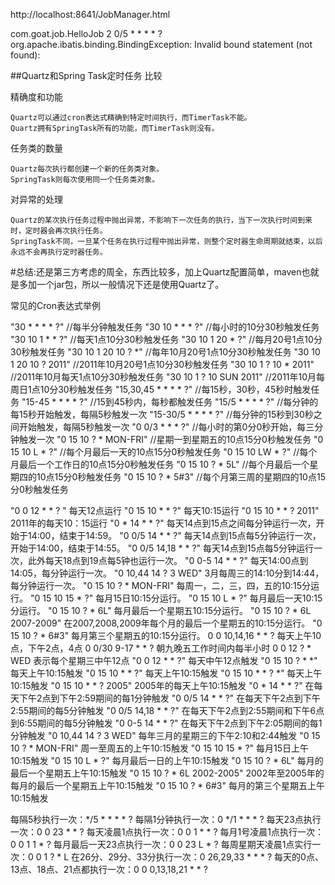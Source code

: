 
http://localhost:8641/JobManager.html

com.goat.job.HelloJob
2
0/5 * * * * ?
org.apache.ibatis.binding.BindingException: Invalid bound statement (not found): 

##Quartz和Spring Task定时任务 比较



精确度和功能 

    Quartz可以通过cron表达式精确到特定时间执行，而TimerTask不能。
    Quartz拥有SpringTask所有的功能，而TimerTask则没有。 

任务类的数量 

    Quartz每次执行都创建一个新的任务类对象。
    SpringTask则每次使用同一个任务类对象。 

对异常的处理

    Quartz的某次执行任务过程中抛出异常，不影响下一次任务的执行，当下一次执行时间到来时，定时器会再次执行任务。
    SpringTask不同，一旦某个任务在执行过程中抛出异常，则整个定时器生命周期就结束，以后永远不会再执行定时器任务。
    
    
#总结:还是第三方考虑的周全，东西比较多，加上Quartz配置简单，maven也就是多加一个jar包，所以一般情况下还是使用Quartz了。


常见的Cron表达式举例

"30 * * * * ?"              //每半分钟触发任务
"30 10 * * * ?"             //每小时的10分30秒触发任务
"30 10 1 * * ?"             //每天1点10分30秒触发任务
"30 10 1 20 * ?"            //每月20号1点10分30秒触发任务
"30 10 1 20 10 ? *"         //每年10月20号1点10分30秒触发任务
"30 10 1 20 10 ? 2011"      //2011年10月20号1点10分30秒触发任务
"30 10 1 ? 10 * 2011"       //2011年10月每天1点10分30秒触发任务
"30 10 1 ? 10 SUN 2011"     //2011年10月每周日1点10分30秒触发任务
"15,30,45 * * * * ?"        //每15秒，30秒，45秒时触发任务
"15-45 * * * * ?"           //15到45秒内，每秒都触发任务
"15/5 * * * * ?"            //每分钟的每15秒开始触发，每隔5秒触发一次
"15-30/5 * * * * ?"         //每分钟的15秒到30秒之间开始触发，每隔5秒触发一次
"0 0/3 * * * ?"             //每小时的第0分0秒开始，每三分钟触发一次
"0 15 10 ? * MON-FRI"       //星期一到星期五的10点15分0秒触发任务
"0 15 10 L * ?"             //每个月最后一天的10点15分0秒触发任务
"0 15 10 LW * ?"            //每个月最后一个工作日的10点15分0秒触发任务
"0 15 10 ? * 5L"            //每个月最后一个星期四的10点15分0秒触发任务
"0 15 10 ? * 5#3"           //每个月第三周的星期四的10点15分0秒触发任务

"0 0 12 * * ? " 每天12点运行
"0 15 10 * * ?" 每天10:15运行
"0 15 10 * * ? 2011"    2011年的每天10：15运行
"0 * 14 * * ?"  每天14点到15点之间每分钟运行一次，开始于14:00，结束于14:59。
"0 0/5 14 * * ?"    每天14点到15点每5分钟运行一次，开始于14:00，结束于14:55。
"0 0/5 14,18 * * ?" 每天14点到15点每5分钟运行一次，此外每天18点到19点每5钟也运行一次。
"0 0-5 14 * * ?"    每天14:00点到14:05，每分钟运行一次。
"0 10,44 14 ? 3 WED"    3月每周三的14:10分到14:44，每分钟运行一次。
"0 15 10 ? * MON-FRI"   每周一，二，三，四，五的10:15分运行。
"0 15 10 15 * ?"    每月15日10:15分运行。
"0 15 10 L * ?" 每月最后一天10:15分运行。
"0 15 10 ? * 6L"    每月最后一个星期五10:15分运行。
"0 15 10 ? * 6L 2007-2009"  在2007,2008,2009年每个月的最后一个星期五的10:15分运行。
"0 15 10 ? * 6#3"   每月第三个星期五的10:15分运行。
0 0 10,14,16 * * ? 每天上午10点，下午2点，4点
0 0/30 9-17 * * ?   朝九晚五工作时间内每半小时
0 0 12 ? * WED 表示每个星期三中午12点 
"0 0 12 * * ?" 每天中午12点触发 
"0 15 10 ? * *" 每天上午10:15触发 
"0 15 10 * * ?" 每天上午10:15触发 
"0 15 10 * * ? *" 每天上午10:15触发 
"0 15 10 * * ? 2005" 2005年的每天上午10:15触发 
"0 * 14 * * ?" 在每天下午2点到下午2:59期间的每1分钟触发 
"0 0/5 14 * * ?" 在每天下午2点到下午2:55期间的每5分钟触发 
"0 0/5 14,18 * * ?" 在每天下午2点到2:55期间和下午6点到6:55期间的每5分钟触发 
"0 0-5 14 * * ?" 在每天下午2点到下午2:05期间的每1分钟触发 
"0 10,44 14 ? 3 WED" 每年三月的星期三的下午2:10和2:44触发 
"0 15 10 ? * MON-FRI" 周一至周五的上午10:15触发 
"0 15 10 15 * ?" 每月15日上午10:15触发 
"0 15 10 L * ?" 每月最后一日的上午10:15触发 
"0 15 10 ? * 6L" 每月的最后一个星期五上午10:15触发 
"0 15 10 ? * 6L 2002-2005" 2002年至2005年的每月的最后一个星期五上午10:15触发 
"0 15 10 ? * 6#3" 每月的第三个星期五上午10:15触发 

  每隔5秒执行一次：*/5 * * * * ?
  每隔1分钟执行一次：0 */1 * * * ?
  每天23点执行一次：0 0 23 * * ?
  每天凌晨1点执行一次：0 0 1 * * ?
  每月1号凌晨1点执行一次：0 0 1 1 * ?
  每月最后一天23点执行一次：0 0 23 L * ?
  每周星期天凌晨1点实行一次：0 0 1 ? * L
  在26分、29分、33分执行一次：0 26,29,33 * * * ?
  每天的0点、13点、18点、21点都执行一次：0 0 0,13,18,21 * * ?